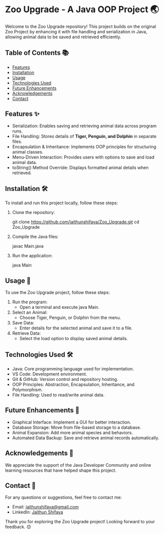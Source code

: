 # Zoo Upgrade - A Java OOP Project 🌏

Welcome to the Zoo Upgrade repository! This project builds on the original Zoo Project by enhancing it with file handling and serialization in Java, allowing animal data to be saved and retrieved efficiently.

## Table of Contents 📚
- [Features](#features)
- [Installation](#installation)
- [Usage](#usage)
- [Technologies Used](#technologies-used)
- [Future Enhancements](#future-enhancements)
- [Acknowledgements](#acknowledgements)
- [Contact](#contact)

## Features ✨
- Serialization: Enables saving and retrieving animal data across program runs.
- File Handling: Stores details of **Tiger, Penguin, and Dolphin** in separate files.
- Encapsulation & Inheritance: Implements OOP principles for structuring animal classes.
- Menu-Driven Interaction: Provides users with options to save and load animal data.
- toString() Method Override: Displays formatted animal details when retrieved.

## Installation 🛠️
To install and run this project locally, follow these steps:

1. Clone the repository:
   
   git clone https://github.com/jaithunshifaya/Zoo_Upgrade.git
   cd Zoo_Upgrade
   
2. Compile the Java files:
   
   javac Main.java
  
3. Run the application:
   
   java Main
  

## Usage 🚀
To use the Zoo Upgrade project, follow these steps:
1. Run the program:
   - Open a terminal and execute java Main.
2. Select an Animal:
   - Choose Tiger, Penguin, or Dolphin from the menu.
3. Save Data:
   - Enter details for the selected animal and save it to a file.
4. Retrieve Data:
   - Select the load option to display saved animal details.

## Technologies Used 🛠️

- Java: Core programming language used for implementation.
- VS Code: Development environment.
- Git & GitHub: Version control and repository hosting.
- OOP Principles: Abstraction, Encapsulation, Inheritance, and Polymorphism.
- File Handling: Used to read/write animal data.

## Future Enhancements 🔮

- Graphical Interface: Implement a GUI for better interaction.
- Database Storage: Move from file-based storage to a database.
- Animal Expansion: Add more animal species and behaviors.
- Automated Data Backup: Save and retrieve animal records automatically.

## Acknowledgements 🙏

We appreciate the support of the Java Developer Community and online learning resources that have helped shape this project.

## Contact 📨

For any questions or suggestions, feel free to contact me:

- Email: jaithunshifaya@gmail.com  
- LinkedIn: [Jaithun Shifaya](https://www.linkedin.com/in/jaithun-shifaya03)

Thank you for exploring the Zoo Upgrade project! Looking forward to your feedback. 😊
